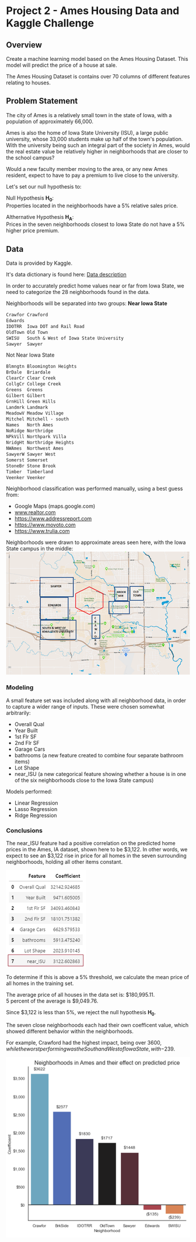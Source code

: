 # Project 2 - Ames Housing Data and Kaggle Challenge



## Overview 
Create a machine learning model based on the Ames Housing Dataset. This model will predict the price of a house at sale.

The Ames Housing Dataset is contains over 70 columns of different features relating to houses.

## Problem Statement

The city of Ames is a relatively small town in the state of Iowa, with a population of approximately 66,000.

Ames is also the home of Iowa State University (ISU), a large public university, whose 33,000 students make up half of the town's population. With the university being such an integral part of the society in Ames, would the real estate value be relatively higher in neighborhoods that are closer to the school campus?

Would a new faculty member moving to the area, or any new Ames resident, expect to have to pay a premium to live close to the university.

Let's set our null hypothesis to:

Null Hypothesis **H<sub>0</sub>**:<br>
Properties located in the neighborhoods have a 5% relative sales price.


Althernative Hypothesis **H<sub>A</sub>**:<br>
Prices in the seven neighborhoods closest to Iowa State do not have a 5% higher price premium.


## Data

Data is provided by Kaggle.

It's data dictionary is found here:
<a href="http://jse.amstat.org/v19n3/decock/DataDocumentation.txt" rel="nofollow">Data description</a>

In order to accurately predict home values near or far from Iowa State, we need to categorize the 28 neighborhoods found in the data.

Neighborhoods will be separated into two groups:
**Near Iowa State** 
```BrkSide	Brookside
Crawfor	Crawford
Edwards	
IDOTRR	Iowa DOT and Rail Road
OldTown	Old Town
SWISU	South & West of Iowa State University
Sawyer	Sawyer
```

Not Near Iowa State
```Blueste	Bluestem
Blmngtn	Bloomington Heights
BrDale	Briardale
ClearCr	Clear Creek
CollgCr	College Creek
Greens	Greens
Gilbert	Gilbert
GrnHill	Green Hills
Landmrk	Landmark
MeadowV	Meadow Village
Mitchel	Mitchell - south
Names	North Ames
NoRidge	Northridge
NPkVill	Northpark Villa
NridgHt	Northridge Heights
NWAmes	Northwest Ames
SawyerW	Sawyer West
Somerst	Somerset
StoneBr	Stone Brook
Timber	Timberland
Veenker	Veenker
```

Neighborhood classification was performed manually, using a best guess from:

* Google Maps (maps.google.com)
* www.realtor.com
* https://www.addressreport.com
* https://www.movoto.com
* https://www.trulia.com


Neighborhoods were drawn to approximate areas seen here, with the Iowa State campus in the middle:
![Ames Neighborhoods](/code/images/ISU_Hoods.png)


### Modeling
A small feature set was included along with all neighborhood data, in order to capture a wider range of inputs.
These were chosen somewhat arbitrarily:
* Overall Qual
* Year Built
* 1st Flr SF
* 2nd Flr SF
* Garage Cars
* bathrooms (a new feature created to combine four separate bathroom items)
* Lot Shape
* near_ISU (a new categorical feature showing whether a house is in one of the six neighborhoods
close to the Iowa State campus)

Models performed:
* Linear Regression
* Lasso Regression
* Ridge Regression

### Conclusions

The near_ISU feature had a positive correlation on the predicted home prices in the Ames, IA dataset, shown here 
to be $3,122.  In other words, we expect to see an $3,122 rise in price for all homes in the seven
surrounding neighborhoods, holding all other items constant.

![Model results](/code/images/near_ISU_result.png)

To determine if this is above a 5% threshold, we calculate the mean price of all homes in the training set.

The average price of all houses in the data set is: $180,995.11.<br>
5 percent of the average is $9,049.76.

Since $3,122 is less than 5%, we reject the null hypothesis **H<sub>0</sub>**.

The seven close neighborhoods each had their own coefficent value, which showed different behavior within
the neighborhoods.

For example, Crawford had the highest impact, being over $3600, while the worst performing was the 
South and West of Iowa State, with -$239.

![Neighborhoods](code/images/Hood_bar_chart.png)







